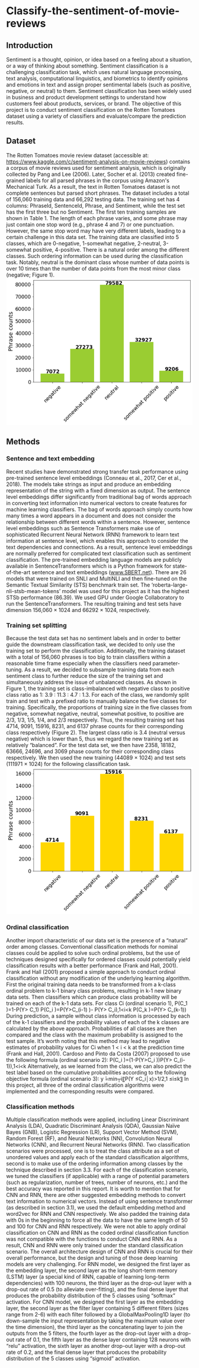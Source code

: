 # Classify-the-sentiment-of-movie-reviews
## Introduction
  Sentiment is a thought, opinion, or idea based on a feeling about a situation, or a way of thinking about something. Sentiment classification is a challenging classification task, which uses natural language processing, text analysis, computational linguistics, and biometrics to identify opinions and emotions in text and assign proper sentimental labels (such as positive, negative, or neutral) to them. Sentiment classification has been widely used in business and product development settings to understand how customers feel about products, services, or brand. The objective of this project is to conduct sentiment classification on the Rotten Tomatoes dataset using a variety of classifiers and evaluate/compare the prediction results. 
## Dataset
  The Rotten Tomatoes movie review dataset (accessible at: https://www.kaggle.com/c/sentiment-analysis-on-movie-reviews) contains a corpus of movie reviews used for sentiment analysis, which is originally collected by Pang and Lee (2006). Later, Socher et al. (2013) created fine-grained labels for all parsed phrases in the corpus using Amazon's Mechanical Turk. As a result, the text in Rotten Tomatoes dataset is not complete sentences but parsed short phrases. The dataset includes a total of 156,060 training data and 66,292 testing data. The training set has 4 columns: PhraseId, SentenceId, Phrase, and Sentiment, while the test set has the first three but no Sentiment. The first ten training samples are shown in Table 1. The length of each phrase varies, and some phrase may just contain one stop word (e.g., phrase 4 and 7) or one punctuation. However, the same stop word may have very different labels, leading to a certain challenge in this data set.
  The training data are classified into 5 classes, which are 0-negative, 1-somewhat negative, 2-neutral, 3-somewhat positive, 4-positive. There is a natural order among the different classes. Such ordering information can be used during the classification task. Notably, neutral is the dominant class whose number of data points is over 10 times than the number of data points from the most minor class (negative; Figure 1). 
  ![class distribution](distribution_original_classes_train.png)
  
## Methods
### Sentence and text embedding
  Recent studies have demonstrated strong transfer task performance using pre-trained sentence level embeddings (Conneau et al., 2017, Cer et al., 2018). The models take strings as input and produce an embedding representation of the string with a fixed dimension as output. The sentence level embeddings differ significantly from traditional bag of words approach in converting text information into numerical vectors to create features for machine learning classifiers. The bag of words approach simply counts how many times a word appears in a document and does not consider the relationship between different words within a sentence. However, sentence level embeddings such as Sentence Transformers make use of sophisticated Recurrent Neural Network (RNN) framework to learn text information at sentence level, which enables this approach to consider the text dependencies and connections. As a result, sentence level embeddings are normally preferred for complicated text classification such as sentiment classification. 
  The pre-trained embedding language models are publicly available in SentenceTransformers which is a Python framework for state-of-the-art sentence and text embeddings (www.SBERT.net). There are 26 models that were trained on SNLI and MultiNLI and then fine-tuned on the Semantic Textual Similarity (STS) benchmark train set. The ‘roberta-large-nli-stsb-mean-tokens’ model was used for this project as it has the highest STSb performance (86.39). We used GPU under Google Collaboratory to run the SentenceTransformers. The resulting training and test sets have dimension 156,060 × 1024 and 66292 × 1024, respectively.  
### Training set splitting
  Because the test data set has no sentiment labels and in order to better guide the downstream classification task, we decided to only use the training set to perform the classification. Additionally, the training dataset with a total of 156,060 phrases is too big to train classifiers within a reasonable time frame especially when the classifiers need parameter-tuning. As a result, we decided to subsample training data from each sentiment class to further reduce the size of the training set and simultaneously address the issue of unbalanced classes. As shown in Figure 1, the training set is class-imbalanced with negative class to positive class ratio as 1: 3.9 : 11.3 : 4.7 : 1.3. For each of the class, we randomly split train and test with a prefixed ratio to manually balance the five classes for training. Specifically, the proportions of training size in the five classes from negative, somewhat negative, neutral, somewhat positive, to positive are 2/3, 1/3, 1/5, 1/4, and 2/3 respectively. Thus, the resulting training set has 4714, 9091, 15916, 8231, and 6137 phrase counts for their corresponding class respectively (Figure 2). The largest class ratio is 3.4 (neutral versus negative) which is lower than 5, thus we regard the new training set as relatively “balanced”. For the test data set, we then have 2358, 18182, 63666, 24696, and 3069 phase counts for their corresponding class respectively. We then used the new training (44089 × 1024) and test sets (111971 × 1024) for the following classification task. 
  ![class distribution resampled](distribution_resampled_classes_train.png)
### Ordinal classification
  Another import characteristic of our data set is the presence of a “natural” order among classes. Conventional classification methods for nominal classes could be applied to solve such ordinal problems, but the use of techniques designed specifically for ordered classes could potentially yield classification results with a better performance (Frank and Hall, 2001). Frank and Hall (2001) proposed a simple approach to conduct ordinal classification without any modification of the underlying learning algorithm. First the original training data needs to be transformed from a k-class ordinal problem to k-1 binary class problems, resulting in k-1 new binary data sets. Then classifiers which can produce class probability will be trained on each of the k-1 data sets. For class Ci (ordinal scenario 1), 
P(C_1 )=1-P(Y> C_1)
P(C_i )=P(Y>C_(i-1) )- P(Y> C_i),1<i<k
P(C_k )=P(Y> C_(k-1))
During prediction, a sample without class information is processed by each of the k-1 classifiers and the probability values of each of the k classes are calculated by the above approach. Probabilities of all classes are then compared and the class with the maximum probability is assigned to the test sample. It’s worth noting that this method may lead to negative estimates of probability values for Ci when 1 < i < k at the prediction time (Frank and Hall, 2001). Cardoso and Pinto da Costa (2007) proposed to use the following formula (ordinal scenario 2):
P(C_i )=(1-P(Y>C_i ))P(Y> C_(i-1)),1<i<k
Alternatively, as we learned from the class, we can also predict the test label based on the cumulative probabilities according to the following objective formula (ordinal scenario 3):
y ̂=min┬i⁡〖P(Y ≤C_i│x)>1/2,1 ≤i≤k〗
In this project, all three of the ordinal classification algorithms were implemented and the corresponding results were compared.
### Classification methods
  Multiple classification methods were applied, including Linear Discriminant Analysis (LDA), Quadratic Discriminant Analysis (QDA), Gaussian Naïve Bayes (GNB), Logistic Regression (LR), Support Vector Method (SVM), Random Forest (RF), and Neural Networks (NN), Convolution Neural Networks (CNN), and Recurrent Neural Networks (RNN). Two classification scenarios were processed, one is to treat the class attribute as a set of unordered values and apply each of the standard classification algorithms, second is to make use of the ordering information among classes by the technique described in section 3.3. For each of the classification scenario, we tuned the classifiers (if applicable) with a range of potential parameters (such as regularization, number of trees, number of neurons, etc.) and the best accuracy was reported in this report. 
  It is worth to mention that for CNN and RNN, there are other suggested embedding methods to convert text information to numerical vectors. Instead of using sentence transformer (as described in section 3.1), we used the default embedding method and word2vec for RNN and CNN respectively. We also padded the training data with 0s in the beginning to force all the data to have the same length of 50 and 100 for CNN and RNN respectively. We were not able to apply ordinal classification on CNN and RNN as the coded ordinal classification function was not compatible with the functions to conduct CNN and RNN. As a result, CNN and RNN were only trained under the standard classification scenario.
  The overall architecture design of CNN and RNN is crucial for their overall performance, but the design and tuning of those deep learning models are very challenging. For RNN model, we designed the first layer as the embedding layer, the second layer as the long short-term memory (LSTM) layer (a special kind of RNN, capable of learning long-term dependencies) with 100 neurons, the third layer as the drop-out layer with a drop-out rate of 0.5 (to alleviate over-fitting), and the final dense layer that produces the probability distribution of the 5 classes using “softmax” activation. For CNN model, we designed the first layer as the embedding layer, the second layer as the filter layer containing 5 different filters (sizes range from 2-6) with each filter followed by a GlobalMaxPooling1D layer (to down-sample the input representation by taking the maximum value over the time dimension), the third layer as the concatenating layer to join the outputs from the 5 filters, the fourth layer as the drop-out layer with a drop-out rate of 0.1, the fifth layer as the dense layer containing 128 neurons with “relu” activation, the sixth layer as another drop-out layer with a drop-out rate of 0.2, and the final dense layer that produces the probability distribution of the 5 classes using “sigmoid” activation.


